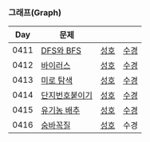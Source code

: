 ### 그래프(Graph)

| Day  | 문제                                                   |                            |                              |
| ---- | ------------------------------------------------------ |----------------------------| ---------------------------- |
| 0411 | [DFS와 BFS](https://www.acmicpc.net/problem/1260)      | [성호](0411/1260_0411_sh.kt) | [수경](0411/1260_0411_sk.js) |
| 0412 | [바이러스](https://www.acmicpc.net/problem/2606)       | [성호](0412/2606_0412_sh.kt) | [수경](0412/2606_0412_sk.js) |
| 0413 | [미로 탐색](https://www.acmicpc.net/problem/2178)      | [성호](0413/2178_0413_sh.kt) | [수경](0413/2178_0413_sk.js) |
| 0414 | [단지번호붙이기](https://www.acmicpc.net/problem/2667) | [성호](0414/2667_0414_sh.kt) | [수경](0414/2667_0414_sk.js) |
| 0415 | [유기농 배추](https://www.acmicpc.net/problem/1012)    | [성호](0415/1012_0415_sh.kt) | [수경](0415/1012_0415_sk.js) |
| 0416 | [숨바꼭질](https://www.acmicpc.net/problem/1697)       | [성호](0416/1697_0416_sh.kt) | 수경                         |

